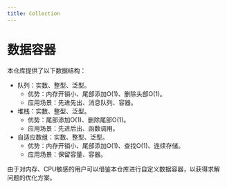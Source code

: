 ```yaml
---
title: Collection
---
```


# 数据容器

本仓库提供了以下数据结构：

* 队列：实数、整型、泛型。
  * 优势：内存开销小、尾部添加O(1)、删除头部O(1)。
  * 应用场景：先进先出、消息队列、容器。
* 堆栈：实数、整型、泛型。
  * 优势：尾部添加O(1)、删除尾部O(1)。
  * 应用场景：先进后出、函数调用。
* 自适应数组：实数、整型、泛型。
  * 优势：内存开销小、尾部添加O(1)、查找O(1)、连续存储。
  * 应用场景：保留容量、容器。

由于对内存、CPU敏感的用户可以借鉴本仓库进行自定义数据容器，以获得求解问题的优化方案。
